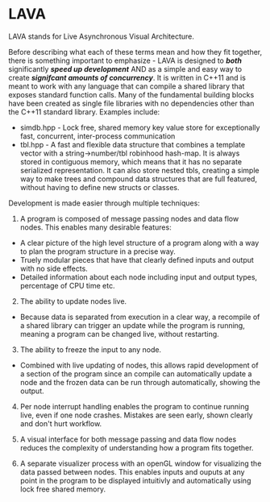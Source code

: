# LAVA

LAVA stands for Live Asynchronous Visual Architecture. 

Before describing what each of these terms mean and how they fit together,
 there is something important to emphasize - LAVA is designed to **_both_** significantly **_speed up development_**
AND as a simple and easy way to create **_signifcant amounts of concurrency_**. 
It is written in C++11 and is meant to work with any language that can compile a shared library that exposes standard function calls.
Many of the fundamental building blocks have been created as single file libraries with no dependencies other than the C++11 standard library. Examples include: 
  - simdb.hpp  -  Lock free, shared memory key value store for exceptionally fast, concurrent, inter-process communication  
  - tbl.hpp    -  A fast and flexible data structure that combines a template vector with a string->number/tbl robinhood hash-map. 
                  It is always stored in contiguous memory, which means that it has no separate serialized representation. 
                  It can also store nested tbls, creating a simple way to make trees and compound data structures that are full featured, without having to define new structs or classes. 

Development is made easier through multiple techniques:
1. A program is composed of message passing nodes and data flow nodes. This enables many desirable features: 
 - A clear picture of the high level structure of a program along with a way to plan the program structure in a precise way.
 - Truely modular pieces that have that clearly defined inputs and output with no side effects.
 - Detailed information about each node including input and output types, percentage of CPU time etc.

2. The ability to update nodes live.
 - Because data is separated from execution in a clear way, a recompile of a shared library can trigger an update while the program is running, meaning a program can be changed live, without restarting. 

3. The ability to freeze the input to any node.
 - Combined with live updating of nodes, this allows rapid development of a section of the program since an compile can automatically update a node and the frozen data can be run through automatically, showing the output. 

4. Per node interrupt handling enables the program to continue running live, even if one node crashes. 
   Mistakes are seen early, shown clearly and don't hurt workflow. 

5. A visual interface for both message passing and data flow nodes reduces the complexity of understanding how a program fits together. 
  
6. A separate visualizer process with an openGL window for visualizing the data passed between nodes. 
   This enables inputs and ouputs at any point in the program to be displayed intuitivly and automatically using lock free shared memory. 




